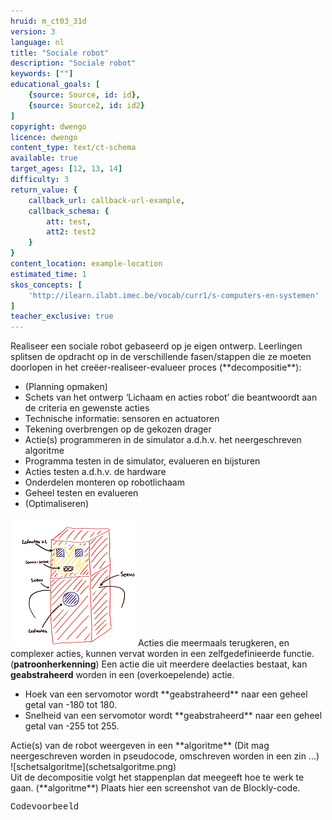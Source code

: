 ```yaml
---
hruid: m_ct03_31d
version: 3
language: nl
title: "Sociale robot"
description: "Sociale robot"
keywords: [""]
educational_goals: [
    {source: Source, id: id}, 
    {source: Source2, id: id2}
]
copyright: dwengo
licence: dwengo
content_type: text/ct-schema
available: true
target_ages: [12, 13, 14]
difficulty: 3
return_value: {
    callback_url: callback-url-example,
    callback_schema: {
        att: test,
        att2: test2
    }
}
content_location: example-location
estimated_time: 1
skos_concepts: [
    'http://ilearn.ilabt.imec.be/vocab/curr1/s-computers-en-systemen'
]
teacher_exclusive: true
---
```


<context>
Realiseer een sociale robot gebaseerd op je eigen ontwerp.
</context>
<decomposition>
Leerlingen splitsen de opdracht op in de verschillende fasen/stappen die ze moeten doorlopen in het creëer-realiseer-evalueer proces (**decompositie**):
<ul>
    <li>(Planning opmaken)</li>
    <li>Schets van het ontwerp ‘Lichaam en acties robot’ die beantwoordt aan de criteria en gewenste acties</li>
    <li>Technische informatie: sensoren en actuatoren</li>
    <li>Tekening overbrengen op de gekozen drager</li>
    <li>Actie(s) programmeren in de simulator a.d.h.v. het neergeschreven algoritme</li>
    <li>Programma testen in de simulator, evalueren en bijsturen</li>
    <li>Acties testen a.d.h.v. de hardware </li>
    <li>Onderdelen monteren op robotlichaam</li>
    <li>Geheel testen en evalueren</li>
    <li>(Optimaliseren)</li>
</ul>
    
![schetsontwerp](schetsontwerp.png)
</decomposition>
<patternRecognition>
Acties die meermaals terugkeren, en complexer acties, kunnen vervat worden in een zelfgedefinieerde functie. (**patroonherkenning**)
</patternRecognition>
<abstraction>
Een actie die uit meerdere deelacties bestaat, kan **geabstraheerd** worden in een (overkoepelende) actie.<br>
<ul>
    <li>Hoek van een servomotor wordt **geabstraheerd** naar een geheel getal van -180 tot 180.</li>
    <li>Snelheid van een servomotor wordt **geabstraheerd** naar een geheel getal van -255 tot 255.</li>
</ul>
</abstraction>
<algorithms>
Actie(s) van de robot weergeven in een **algoritme** (Dit mag neergeschreven worden in pseudocode, omschreven worden in een zin ...)<br>
![schetsalgoritme](schetsalgoritme.png)<br>
Uit de decompositie volgt het stappenplan dat meegeeft hoe te werk te gaan. (**algoritme**)
</algorithms>
<implementation>
Plaats hier een screenshot van de Blockly-code.
<div class="alert alert-box alert-secondary"><p style="  font-family: 'Courier New', monospace;">
Codevoorbeeld
</p></div>
</implementation>
